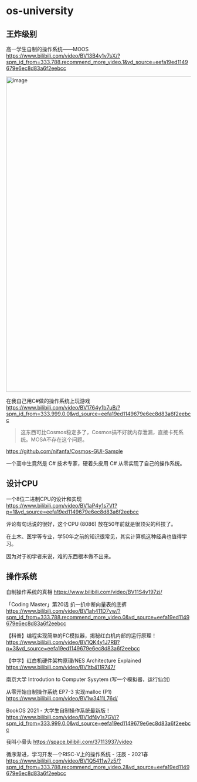 # os-university

## 王炸级别

高一学生自制的操作系统——MOOS https://www.bilibili.com/video/BV13B4y1v7sX/?spm_id_from=333.788.recommend_more_video.1&vd_source=eefa19ed1149679e6ec8d83a6f2eebcc

<img width="859" alt="image" src="https://github.com/suisui-daigaku/os-university/assets/20805657/a42e6f2d-d751-41cb-97b4-2fda288576f1">

在我自己用C#做的操作系统上玩游戏 https://www.bilibili.com/video/BV1764y1b7uB/?spm_id_from=333.999.0.0&vd_source=eefa19ed1149679e6ec8d83a6f2eebcc

> 这东西可比Cosmos稳定多了，Cosmos搞不好就内存泄漏，直接卡死系统。MOSA不存在这个问题。

https://github.com/nifanfa/Cosmos-GUI-Sample 

一个高中生竟然是 C# 技术专家，硬着头皮用 C# 从零实现了自己的操作系统。

## 设计CPU

一个8位二进制CPU的设计和实现 https://www.bilibili.com/video/BV1aP4y1s7Vf?p=1&vd_source=eefa19ed1149679e6ec8d83a6f2eebcc

评论有句话说的很好，这个CPU (8086) 放在50年前就是很顶尖的科技了。

在土木、医学等专业，学50年之前的知识很常见，其实计算机这种经典也值得学习。

因为对于初学者来说，难的东西根本做不出来。


## 操作系统

自制操作系统的真相 https://www.bilibili.com/video/BV11S4y197zj/

「Coding Master」第20话 扒一扒中断向量表的底裤 https://www.bilibili.com/video/BV1ah411D7vw/?spm_id_from=333.788.recommend_more_video.0&vd_source=eefa19ed1149679e6ec8d83a6f2eebcc

【科普】编程实现简单的FC模拟器，揭秘红白机内部的运行原理！ https://www.bilibili.com/video/BV1QK4y1J7RB?p=3&vd_source=eefa19ed1149679e6ec8d83a6f2eebcc

【中字】红白机硬件架构原理/NES Architecture Explained https://www.bilibili.com/video/BV1tb411R747/

南京大学 Introdution to Computer Sysytem (写一个模拟器，运行仙剑)

从零开始自制操作系统 EP7-3 实现malloc (P1) https://www.bilibili.com/video/BV1w3411L76d/

BookOS 2021 - 大学生自制操作系统最新版！ https://www.bilibili.com/video/BV1df4y1s7GV/?spm_id_from=333.999.0.0&vd_source=eefa19ed1149679e6ec8d83a6f2eebcc

我叫小骨头 https://space.bilibili.com/37113937/video 

循序渐进，学习开发一个RISC-V上的操作系统 - 汪辰 - 2021春 https://www.bilibili.com/video/BV1Q5411w7z5/?spm_id_from=333.788.recommend_more_video.2&vd_source=eefa19ed1149679e6ec8d83a6f2eebcc
